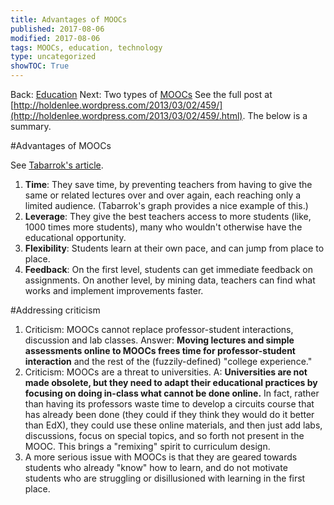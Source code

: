 ```yaml
---
title: Advantages of MOOCs
published: 2017-08-06
modified: 2017-08-06
tags: MOOCs, education, technology
type: uncategorized
showTOC: True
---
```




Back: [Education](Education.html)
Next: Two types of [MOOCs](MOOCs.html)
See the full post at [http://holdenlee.wordpress.com/2013/03/02/459/](http://holdenlee.wordpress.com/2013/03/02/459/.html). The below is a summary.

#Advantages of MOOCs

See [Tabarrok's article](http://www.cato-unbound.org/2012/11/12/alex-tabarrok/why-online-education-works).

1. **Time**: They save time, by preventing teachers from having to give the same or related lectures over and over again, each reaching only a limited audience. (Tabarrok's graph provides a nice example of this.)
1. **Leverage**: They give the best teachers access to more students (like, 1000 times more students), many who wouldn't otherwise have the educational opportunity.
1. **Flexibility**: Students learn at their own pace, and can jump from place to place.
1. **Feedback**: On the first level, students can get immediate feedback on assignments. On another level, by mining data, teachers can find what works and implement improvements faster.

#Addressing criticism

1. Criticism: MOOCs cannot replace professor-student interactions, discussion and lab classes. Answer: **Moving lectures and simple assessments online to MOOCs frees time for professor-student interaction** and the rest of the (fuzzily-defined) "college experience." 
1. Criticism: MOOCs are a threat to universities. A: **Universities are not made obsolete, but they need to adapt their educational practices by focusing on doing in-class what cannot be done online.** In fact, rather than having its professors waste time to develop a circuits course that has already been done (they could if they think they would do it better than EdX), they could use these online materials, and then just add labs, discussions, focus on special topics, and so forth not present in the MOOC. This brings a "remixing" spirit to curriculum design.
1. A more serious issue with MOOCs is that they are geared towards students who already "know" how to learn, and do not motivate students who are struggling or disillusioned with learning in the first place.



